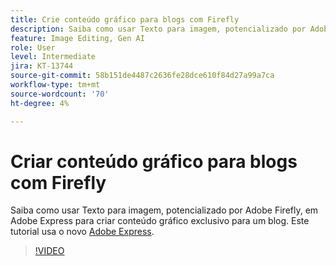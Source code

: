 ```yaml
---
title: Crie conteúdo gráfico para blogs com Firefly
description: Saiba como usar Texto para imagem, potencializado por Adobe Firefly, em Adobe Express para criar conteúdo gráfico exclusivo para um blog
feature: Image Editing, Gen AI
role: User
level: Intermediate
jira: KT-13744
source-git-commit: 58b151de4487c2636fe28dce610f84d27a99a7ca
workflow-type: tm+mt
source-wordcount: '70'
ht-degree: 4%

---
```


# Criar conteúdo gráfico para blogs com Firefly

Saiba como usar Texto para imagem, potencializado por Adobe Firefly, em Adobe Express para criar conteúdo gráfico exclusivo para um blog. Este tutorial usa o novo [Adobe Express](https://www.adobe.com/express/).

>[!VIDEO](https://video.tv.adobe.com/v/3422408?quality=12&learn=on&hidetitle=true)
